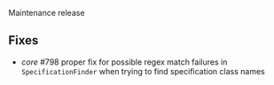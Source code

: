 Maintenance release

## Fixes

 * *core* #798 proper fix for possible regex match failures in `SpecificationFinder` when trying to find specification class names
